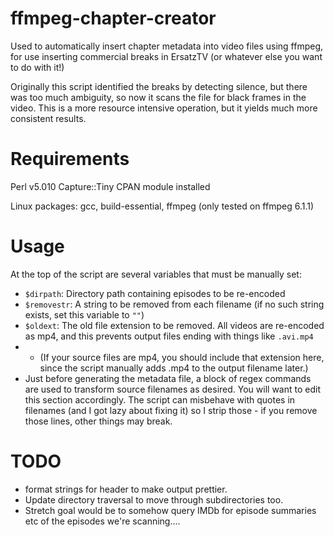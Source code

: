 # ffmpeg-chapter-creator
Used to automatically insert chapter metadata into video files using ffmpeg, for use inserting commercial breaks in ErsatzTV (or whatever else you want to do with it!)

Originally this script identified the breaks by detecting silence, but there was too much ambiguity, so now it scans the file for black frames in the video. This is a more resource intensive operation, but it yields much more consistent results. 

# Requirements
Perl v5.010
Capture::Tiny CPAN module installed

Linux packages: gcc, build-essential, ffmpeg (only tested on ffmpeg 6.1.1)

# Usage

At the top of the script are several variables that must be manually set:
* `$dirpath`: Directory path containing episodes to be re-encoded
* `$removestr`: A string to be removed from each filename (if no such string exists, set this variable to `""`)
* `$oldext`: The old file extension to be removed. All videos are re-encoded as mp4, and this prevents output files ending with things like `.avi.mp4`
* * (If your source files are mp4, you should include that extension here, since the script manually adds .mp4 to the output filename later.)
* Just before generating the metadata file, a block of regex commands are used to transform source filenames as desired. You will want to edit this section accordingly. The script can misbehave with quotes in filenames (and I got lazy about fixing it) so I strip those - if you remove those lines, other things may break.

# TODO

* format strings for header to make output prettier.
* Update directory traversal to move through subdirectories too. 
* Stretch goal would be to somehow query IMDb for episode summaries etc of the episodes we're scanning....
